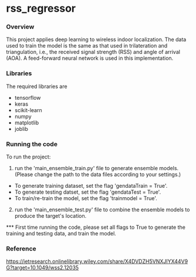 # rss_regressor
### Overview ###
This project applies deep learning to wireless indoor localization.
The data used to train the model is the same as that used in trilateration and triangulation, i.e., the received signal strength (RSS) and angle of arrival (AOA).
A feed-forward neural network is used in this implementation.

### Libraries ###
The required libraries are
- tensorflow
- keras
- scikit-learn
- numpy
- matplotlib
- joblib


### Running the code ###
To run the project:
1. run the 'main_ensemble_train.py' file to generate ensemble models.
(Please change the path to the data files according to your settings.)
- To generate training dataset, set the flag 'gendataTrain = True'.
- To generate testing datset, set the flag 'gendataTest = True'.
- To train/re-train the model, set the flag 'trainmodel = True'.
2. run the 'main_ensemble_test.py' file to combine the ensemble models to produce the target's location.

*** First time running the code, please set all flags to True to generate the training and testing data, and train the model.

### Reference ###
https://ietresearch.onlinelibrary.wiley.com/share/X4DVDZH5VNXJIYX44V9G?target=10.1049/wss2.12035
